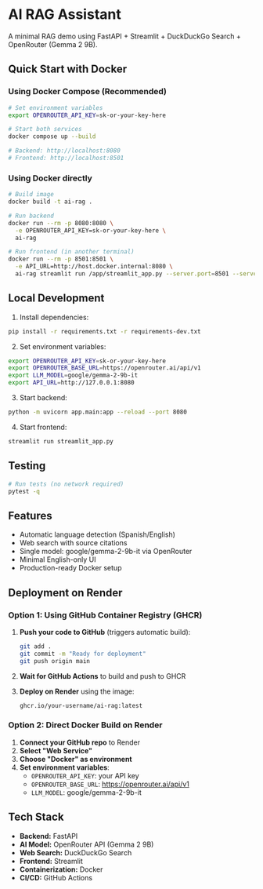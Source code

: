 # AI RAG Assistant

A minimal RAG demo using FastAPI + Streamlit + DuckDuckGo Search + OpenRouter (Gemma 2 9B).

## Quick Start with Docker

### Using Docker Compose (Recommended)

```bash
# Set environment variables
export OPENROUTER_API_KEY=sk-or-your-key-here

# Start both services
docker compose up --build

# Backend: http://localhost:8080
# Frontend: http://localhost:8501
```

### Using Docker directly

```bash
# Build image
docker build -t ai-rag .

# Run backend
docker run --rm -p 8080:8080 \
  -e OPENROUTER_API_KEY=sk-or-your-key-here \
  ai-rag

# Run frontend (in another terminal)
docker run --rm -p 8501:8501 \
  -e API_URL=http://host.docker.internal:8080 \
  ai-rag streamlit run /app/streamlit_app.py --server.port=8501 --server.address=0.0.0.0
```

## Local Development

1) Install dependencies:
```bash
pip install -r requirements.txt -r requirements-dev.txt
```

2) Set environment variables:
```bash
export OPENROUTER_API_KEY=sk-or-your-key-here
export OPENROUTER_BASE_URL=https://openrouter.ai/api/v1
export LLM_MODEL=google/gemma-2-9b-it
export API_URL=http://127.0.0.1:8080
```

3) Start backend:
```bash
python -m uvicorn app.main:app --reload --port 8080
```

4) Start frontend:
```bash
streamlit run streamlit_app.py
```

## Testing

```bash
# Run tests (no network required)
pytest -q
```

## Features

- Automatic language detection (Spanish/English)
- Web search with source citations
- Single model: google/gemma-2-9b-it via OpenRouter
- Minimal English-only UI
- Production-ready Docker setup

## Deployment on Render

### Option 1: Using GitHub Container Registry (GHCR)

1. **Push your code to GitHub** (triggers automatic build):
   ```bash
   git add .
   git commit -m "Ready for deployment"
   git push origin main
   ```

2. **Wait for GitHub Actions** to build and push to GHCR

3. **Deploy on Render** using the image:
   ```
   ghcr.io/your-username/ai-rag:latest
   ```

### Option 2: Direct Docker Build on Render

1. **Connect your GitHub repo** to Render
2. **Select "Web Service"**
3. **Choose "Docker" as environment**
4. **Set environment variables**:
   - `OPENROUTER_API_KEY`: your API key
   - `OPENROUTER_BASE_URL`: https://openrouter.ai/api/v1
   - `LLM_MODEL`: google/gemma-2-9b-it

## Tech Stack

- **Backend:** FastAPI
- **AI Model:** OpenRouter API (Gemma 2 9B)
- **Web Search:** DuckDuckGo Search
- **Frontend:** Streamlit
- **Containerization:** Docker
- **CI/CD:** GitHub Actions